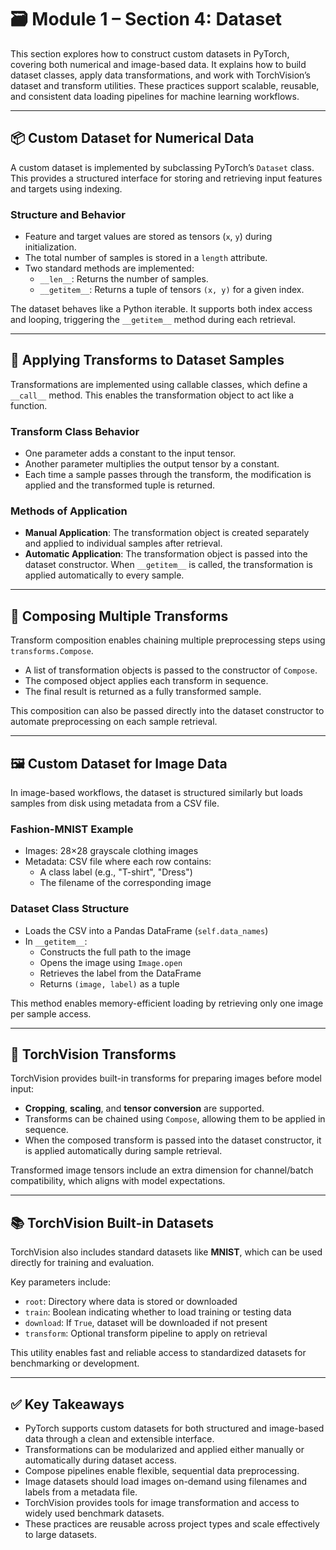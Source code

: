 # 🗃️ Module 1 – Section 4: Dataset

This section explores how to construct custom datasets in PyTorch, covering both numerical and image-based data. It explains how to build dataset classes, apply data transformations, and work with TorchVision’s dataset and transform utilities. These practices support scalable, reusable, and consistent data loading pipelines for machine learning workflows.

---

## 📦 Custom Dataset for Numerical Data

A custom dataset is implemented by subclassing PyTorch’s `Dataset` class. This provides a structured interface for storing and retrieving input features and targets using indexing.

### Structure and Behavior

- Feature and target values are stored as tensors (`x`, `y`) during initialization.
- The total number of samples is stored in a `length` attribute.
- Two standard methods are implemented:
  - `__len__`: Returns the number of samples.
  - `__getitem__`: Returns a tuple of tensors `(x, y)` for a given index.

The dataset behaves like a Python iterable. It supports both index access and looping, triggering the `__getitem__` method during each retrieval.

---

## 🔁 Applying Transforms to Dataset Samples

Transformations are implemented using callable classes, which define a `__call__` method. This enables the transformation object to act like a function.

### Transform Class Behavior

- One parameter adds a constant to the input tensor.
- Another parameter multiplies the output tensor by a constant.
- Each time a sample passes through the transform, the modification is applied and the transformed tuple is returned.

### Methods of Application

- **Manual Application**: The transformation object is created separately and applied to individual samples after retrieval.
- **Automatic Application**: The transformation object is passed into the dataset constructor. When `__getitem__` is called, the transformation is applied automatically to every sample.

---

## 🔗 Composing Multiple Transforms

Transform composition enables chaining multiple preprocessing steps using `transforms.Compose`.

- A list of transformation objects is passed to the constructor of `Compose`.
- The composed object applies each transform in sequence.
- The final result is returned as a fully transformed sample.

This composition can also be passed directly into the dataset constructor to automate preprocessing on each sample retrieval.

---

## 🖼️ Custom Dataset for Image Data

In image-based workflows, the dataset is structured similarly but loads samples from disk using metadata from a CSV file.

### Fashion-MNIST Example

- Images: 28×28 grayscale clothing images
- Metadata: CSV file where each row contains:
  - A class label (e.g., "T-shirt", "Dress")
  - The filename of the corresponding image

### Dataset Class Structure

- Loads the CSV into a Pandas DataFrame (`self.data_names`)
- In `__getitem__`:
  - Constructs the full path to the image
  - Opens the image using `Image.open`
  - Retrieves the label from the DataFrame
  - Returns `(image, label)` as a tuple

This method enables memory-efficient loading by retrieving only one image per sample access.

---

## 🧰 TorchVision Transforms

TorchVision provides built-in transforms for preparing images before model input:

- **Cropping**, **scaling**, and **tensor conversion** are supported.
- Transforms can be chained using `Compose`, allowing them to be applied in sequence.
- When the composed transform is passed into the dataset constructor, it is applied automatically during sample retrieval.

Transformed image tensors include an extra dimension for channel/batch compatibility, which aligns with model expectations.

---

## 📚 TorchVision Built-in Datasets

TorchVision also includes standard datasets like **MNIST**, which can be used directly for training and evaluation.

Key parameters include:

- `root`: Directory where data is stored or downloaded
- `train`: Boolean indicating whether to load training or testing data
- `download`: If `True`, dataset will be downloaded if not present
- `transform`: Optional transform pipeline to apply on retrieval

This utility enables fast and reliable access to standardized datasets for benchmarking or development.

---

## ✅ Key Takeaways

- PyTorch supports custom datasets for both structured and image-based data through a clean and extensible interface.
- Transformations can be modularized and applied either manually or automatically during dataset access.
- Compose pipelines enable flexible, sequential data preprocessing.
- Image datasets should load images on-demand using filenames and labels from a metadata file.
- TorchVision provides tools for image transformation and access to widely used benchmark datasets.
- These practices are reusable across project types and scale effectively to large datasets.
